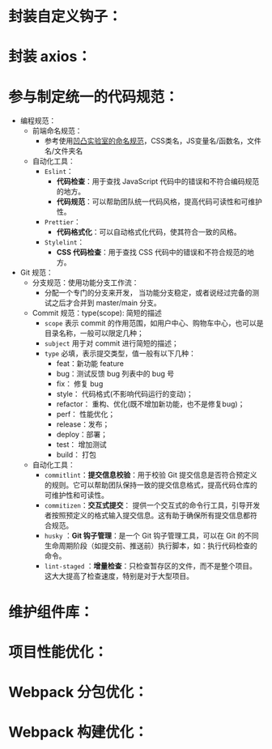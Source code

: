 # 封装自定义钩子：


# 封装 axios：


# 参与制定统一的代码规范：
- 编程规范：
	- 前端命名规范：
		- 参考使用[凹凸实验室的命名规范](https://guide.aotu.io/docs/index.html)，CSS类名，JS变量名/函数名，文件名/文件夹名
	- 自动化工具：
		- `Eslint`：
			- **代码检查**：用于查找 JavaScript 代码中的错误和不符合编码规范的地方。
			- **代码规范**：可以帮助团队统一代码风格，提高代码可读性和可维护性。
		- `Prettier`：
			- **代码格式化**：可以自动格式化代码，使其符合一致的风格。
		- `Stylelint`：
			- **CSS 代码检查**：用于查找 CSS 代码中的错误和不符合规范的地方。
- Git 规范：
	- 分支规范：使用功能分支工作流：
		- 分配一个专门的分支来开发， 当功能分支稳定，或者说经过完备的测试之后才合并到 master/main 分支。
	- Commit 规范：type(scope): 简短的描述
		- `scope` 表示 commit 的作用范围，如用户中心、购物车中心，也可以是目录名称，一般可以限定几种；
		- `subject` 用于对 commit 进行简短的描述；
		- `type` 必填，表示提交类型，值一般有以下几种：
		    - feat：新功能 feature
		    - bug：测试反馈 bug 列表中的 bug 号
		    - fix： 修复 bug
		    - style： 代码格式(不影响代码运行的变动)；
		    - refactor： 重构、优化(既不增加新功能，也不是修复bug)；
		    - perf： 性能优化；
		    - release：发布；
		    - deploy：部署；
		    - test： 增加测试
		    - build： 打包
	- 自动化工具：
		- `commitlint`：**提交信息校验**：用于校验 Git 提交信息是否符合预定义的规则。它可以帮助团队保持一致的提交信息格式，提高代码仓库的可维护性和可读性。
		- `commitizen`：**交互式提交**： 提供一个交互式的命令行工具，引导开发者按照预定义的格式输入提交信息。这有助于确保所有提交信息都符合规范。
		- `husky` ：**Git 钩子管理**：是一个 Git 钩子管理工具，可以在 Git 的不同生命周期阶段（如提交前、推送前）执行脚本，如：执行代码检查的命令。
		- `lint-staged` ：**增量检查**：只检查暂存区的文件，而不是整个项目。这大大提高了检查速度，特别是对于大型项目。


# 维护组件库：


# 项目性能优化：


# Webpack 分包优化：


# Webpack 构建优化：



